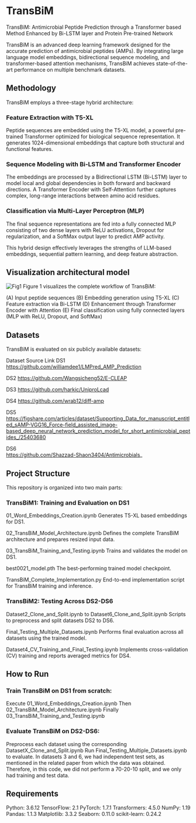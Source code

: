 # TransBiM
TransBiM: Antimicrobial Peptide Prediction through a Transformer based Method Enhanced by Bi-LSTM layer and Protein Pre-trained Network

TransBiM is an advanced deep learning framework designed for the accurate prediction of antimicrobial peptides (AMPs). By integrating large language model embeddings, bidirectional sequence modeling, and transformer-based attention mechanisms, TransBiM achieves state-of-the-art performance on multiple benchmark datasets.

## Methodology
TransBiM employs a three-stage hybrid architecture:

### Feature Extraction with T5-XL
Peptide sequences are embedded using the T5-XL model, a powerful pre-trained Transformer optimized for biological sequence representation. It generates 1024-dimensional embeddings that capture both structural and functional features.

### Sequence Modeling with Bi-LSTM and Transformer Encoder
The embeddings are processed by a Bidirectional LSTM (Bi-LSTM) layer to model local and global dependencies in both forward and backward directions. A Transformer Encoder with Self-Attention further captures complex, long-range interactions between amino acid residues.

### Classification via Multi-Layer Perceptron (MLP)
The final sequence representations are fed into a fully connected MLP consisting of two dense layers with ReLU activations, Dropout for regularization, and a SoftMax output layer to predict AMP activity.

This hybrid design effectively leverages the strengths of LLM-based embeddings, sequential pattern learning, and deep feature abstraction.
## Visualization architectural model
![Fig1 ](https://github.com/user-attachments/assets/b9d74094-f135-4a6a-a115-73968a61df88)
Figure 1 visualizes the complete workflow of TransBiM:

(A) Input peptide sequences
(B) Embedding generation using T5-XL
(C) Feature extraction via Bi-LSTM
(D) Enhancement through Transformer Encoder with Attention
(E) Final classification using fully connected layers (MLP with ReLU, Dropout, and SoftMax)
## Datasets
TransBiM is evaluated on six publicly available datasets:

Dataset	Source Link
DS1 	             https://github.com/williamdee1/LMPred_AMP_Prediction

DS2	               https://github.com/Wangsicheng52/E-CLEAP

DS3	               https://github.com/harkic/UniproLcad

DS4	               https://github.com/wrab12/diff-amp

DS5              
https://figshare.com/articles/dataset/Supporting_Data_for_manuscript_entitled_sAMP-VGG16_Force-field_assisted_image-based_deep_neural_network_prediction_model_for_short_antimicrobial_peptides_/25403680

DS6	             
https://github.com/Shazzad-Shaon3404/Antimicrobials_
## Project Structure
This repository is organized into two main parts:

### TransBiM1: Training and Evaluation on DS1
01_Word_Embeddings_Creation.ipynb
Generates T5-XL based embeddings for DS1.

02_TransBiM_Model_Architecture.ipynb
Defines the complete TransBiM architecture and prepares resized input data.

03_TransBiM_Training_and_Testing.ipynb
Trains and validates the model on DS1.

best0021_model.pth
The best-performing trained model checkpoint.

TransBiM_Complete_Implementation.py
End-to-end implementation script for TransBiM training and inference.
### TransBiM2: Testing Across DS2-DS6
Dataset2_Clone_and_Split.ipynb to Dataset6_Clone_and_Split.ipynb
Scripts to preprocess and split datasets DS2 to DS6.

Final_Testing_Multiple_Datasets.ipynb
Performs final evaluation across all datasets using the trained model.

Dataset4_CV_Training_and_Final_Testing.ipynb
Implements cross-validation (CV) training and reports averaged metrics for DS4.

## How to Run
### Train TransBiM on DS1 from scratch:

Execute 01_Word_Embeddings_Creation.ipynb
Then 02_TransBiM_Model_Architecture.ipynb
Finally 03_TransBiM_Training_and_Testing.ipynb
### Evaluate TransBiM on DS2-DS6:

Preprocess each dataset using the corresponding DatasetX_Clone_and_Split.ipynb
Run Final_Testing_Multiple_Datasets.ipynb to evaluate.
In datasets 3 and 6, we had independent test sets, as mentioned in the related paper from which the data was obtained. Therefore, in this code, we did not perform a 70-20-10 split, and we only had training and test data.
## Requirements
Python: 3.6.12
TensorFlow: 2.1
PyTorch: 1.7.1
Transformers: 4.5.0
NumPy: 1.19
Pandas: 1.1.3
Matplotlib: 3.3.2
Seaborn: 0.11.0
scikit-learn: 0.24.2

